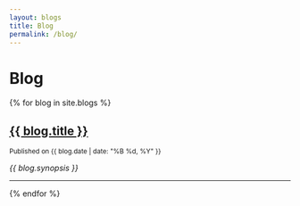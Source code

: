 ```yaml
---
layout: blogs
title: Blog
permalink: /blog/
---
```


# Blog

{% for blog in site.blogs %}
<div class="blog-summary">
  <h2><a href="{{ blog.url }}">{{ blog.title }}</a></h2>
  <p><small>Published on {{ blog.date | date: "%B %d, %Y" }}</small></p>
  <p><em>{{ blog.synopsis }}</em></p>
</div>
<hr>
{% endfor %}